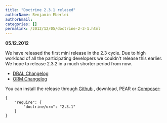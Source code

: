 ```yaml
---
title: "Doctrine 2.3.1 relased"
authorName: Benjamin Eberlei
authorEmail:
categories: []
permalink: /2012/12/05/doctrine-2-3-1.html
---
```

**05.12.2012**

We have released the first mini release in the 2.3 cycle. Due to high
workload of all the participating developers we couldn't release this
earlier. We hope to release 2.3.2 in a much shorter period from now.

-   [DBAL
    Changelog](https://www.doctrine-project.org/jira/browse/DBAL/fixforversion/10325)
-   [ORM
    Changelog](https://www.doctrine-project.org/jira/browse/DDC/fixforversion/10323)

You can install the release through
[Github](https://github.com/doctrine/orm) , download, PEAR or
[Composer](https://packagist.org):

    {
        "require": {
            "doctrine/orm": "2.3.1"
        }
    }
